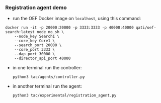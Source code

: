 ### Registration agent demo

- run the OEF Docker image on `localhost`, using this command:

```
docker run -it -p 20000:20000 -p 3333:3333 -p 40000:40000 qati/oef-search:latest node no_sh \
    --node_key Search1 \
    --core_key Core1 \
    --search_port 20000 \
    --core_port 3333 \
    --dap_port 30000 \
    --director_api_port 40000
``` 

- in one terminal run the controller:

      python3 tac/agents/controller.py
      
- in another terminal run the agent:

      python3 tac/experimental/registration_agent.py
      

